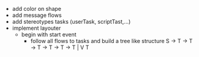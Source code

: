 - add color on shape
- add message flows
- add stereotypes tasks (userTask, scriptTast,...)
- implement layouter
  - begin with start event
    - follow all flows to tasks and build a tree like structure
      S -> T -> T
        -> T -> T
             -> T
        -> T    |
                V
                T
